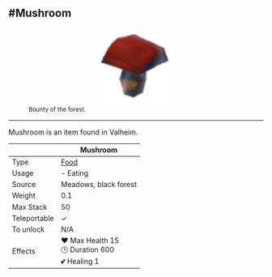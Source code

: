 #Mushroom
-------------
<style>img {width:30px;}.tb {width:150px;display: block;margin-left: auto;margin-right: auto;}</style>

<figure><img src="/assets/mushroom.png" class="tb" /><figcaption><small>Bounty of the forest.</small></figcaption></figure>

-------------

Mushroom is an item found in Valheim.

|        | Mushroom              |
| ----------- | ------------------------------------ |
| Type       | [Food](../../type/food)  |
| Usage | - Eating<br>
| Source | Meadows, black forest
| Weight | 0.1 |
| Max Stack | 50 |
| Teleportable | ✓
| To unlock | N/A |
| Effects | ❤️ Max Health 15<br>🕒 Duration 600<br>💕 Healing 1<br>